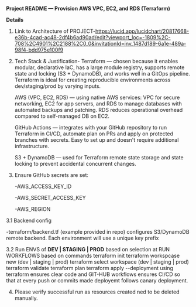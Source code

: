 **Project README — Provision AWS VPC, EC2, and RDS (Terraform)**

**Details**
1. Link to Architecture of PROJECT-https://lucid.app/lucidchart/20817668-e36b-4cad-ac48-2df4b6ad90ad/edit?viewport_loc=-1809%2C-708%2C4901%2C2188%2C0_0&invitationId=inv_1487d189-6a1e-489a-98f4-bdd975e100f9

2. Tech Stack & Justification-
   Terraform — chosen because it enables modular, declarative IaC, has a large module registry, supports remote state and locking (S3 + DynamoDB), and works well in a GitOps pipeline. Terraform is ideal for creating reproducible environments across dev/staging/prod by varying inputs.

   AWS (VPC, EC2, RDS) — using native AWS services: VPC for secure networking, EC2 for app servers, and RDS to manage databases with automated backups and patching. RDS reduces operational overhead compared to self-managed DB on EC2.

   GitHub Actions — integrates with your GitHub repository to run Terraform in CI/CD, automate plan on PRs and apply on protected branches with secrets. Easy to set up and doesn't require additional infrastructure.

   S3 + DynamoDB — used for Terraform remote state storage and state locking to prevent accidental concurrent changes.

3. Ensure GitHub secrets are set:

    -AWS_ACCESS_KEY_ID

    -AWS_SECRET_ACCESS_KEY

    -AWS_REGION
   
  3.1 Backend config 

   -terraform/backend.tf (example provided in repo) configures S3/DynamoDB remote backend. Each environment will use a unique key prefix

  3.2 Run ENVS of **DEV | STAGING | PROD** based on selection at RUN WORKFLOWS based on commands
    terraform init 
    terraform workspcase new (dev | staging | prod)
    terraform select workspace (dev | staging | prod)
    terraform validate
    terraform plan
    terraform apply
    --deployment using terraform ensures clear code and GIT-HUB workflows ensures CI/CD so that at every push or commits made deployemt follows canary deployment.

4. Please verify successful run as resources created ned to be deleted manually. 
   
